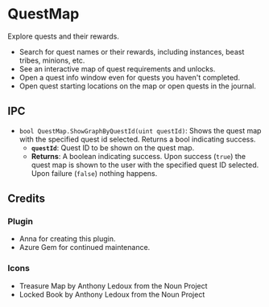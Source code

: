 # QuestMap
Explore quests and their rewards.
- Search for quest names or their rewards, including instances, beast tribes, minions, etc.
- See an interactive map of quest requirements and unlocks.
- Open a quest info window even for quests you haven't completed.
- Open quest starting locations on the map or open quests in the journal.

## IPC
- `bool QuestMap.ShowGraphByQuestId(uint questId)`: Shows the quest map with the specified quest id selected. Returns a bool indicating success.
  - **`questId`**: Quest ID to be shown on the quest map.
  - **Returns**: A boolean indicating success. Upon success (`true`) the quest map is shown to the user with the specified quest ID selected. Upon failure (`false`) nothing happens.

## Credits
### Plugin
- Anna for creating this plugin.
- Azure Gem for continued maintenance.

### Icons
- Treasure Map by Anthony Ledoux from the Noun Project
- Locked Book by Anthony Ledoux from the Noun Project
